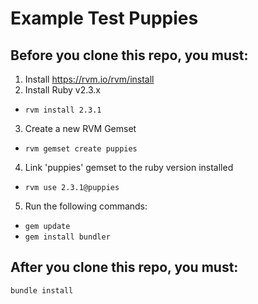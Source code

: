 # Example Test Puppies

## Before you clone this repo, you must:
1. Install https://rvm.io/rvm/install
2. Install Ruby v2.3.x
- ```rvm install 2.3.1```
3. Create a new RVM Gemset
- ```rvm gemset create puppies```
4. Link 'puppies' gemset to the ruby version installed
* ```rvm use 2.3.1@puppies```
5. Run the following commands:
* ```gem update```
* ```gem install bundler```

## After you clone this repo, you must:
```bundle install```
